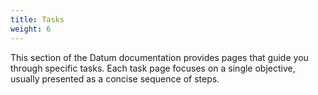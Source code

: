 ```yaml
---
title: Tasks
weight: 6
---
```


This section of the Datum documentation provides pages that guide you through
specific tasks. Each task page focuses on a single objective, usually presented
as a concise sequence of steps.
